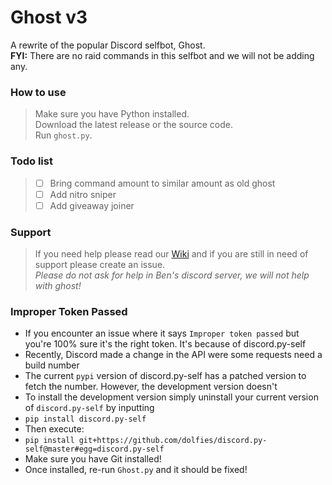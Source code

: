 # Ghost v3
A rewrite of the popular Discord selfbot, Ghost.  
**FYI:** There are no raid commands in this selfbot and we will not be adding any.  

### How to use
> Make sure you have Python installed.  
> Download the latest release or the source code.  
> Run `ghost.py`.  

### Todo list
> - [ ] Bring command amount to similar amount as old ghost
> - [ ] Add nitro sniper
> - [ ] Add giveaway joiner

### Support
> If you need help please read our [Wiki](https://github.com/ghostsb/ghost/wiki) and if you are still in need of support please create an issue.  
> *Please do not ask for help in Ben's discord server, we will not help with ghost!*

### Improper Token Passed
- If you encounter an issue where it says `Improper token passed` but you're 100% sure it's the right token. It's because of discord.py-self
- Recently, Discord made a change in the API were some requests need a build number
- The current `pypi` version of discord.py-self has a patched version to fetch the number. However, the development version doesn't
- To install the development version simply uninstall your current version of `discord.py-self` by inputting
- `pip install discord.py-self`
- Then execute:
- `pip install git+https://github.com/dolfies/discord.py-self@master#egg=discord.py-self`
- Make sure you have Git installed!
- Once installed, re-run `Ghost.py` and it should be fixed!
